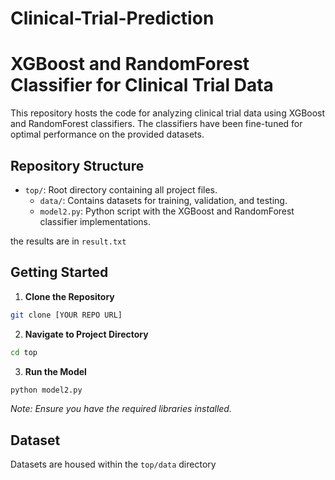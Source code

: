 # Clinical-Trial-Prediction


# XGBoost and RandomForest Classifier for Clinical Trial Data

This repository hosts the code for analyzing clinical trial data using XGBoost and RandomForest classifiers. The classifiers have been fine-tuned for optimal performance on the provided datasets.

## Repository Structure
- `top/`: Root directory containing all project files.
  - `data/`: Contains datasets for training, validation, and testing.
  - `model2.py`: Python script with the XGBoost and RandomForest classifier implementations.
 
the results are in `result.txt`

## Getting Started

1. **Clone the Repository**
```bash
git clone [YOUR REPO URL]
```

2. **Navigate to Project Directory**
```bash
cd top
```

3. **Run the Model**
```bash
python model2.py
```
*Note: Ensure you have the required libraries installed.*

## Dataset

Datasets are housed within the `top/data` directory
